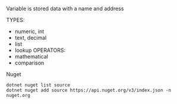 Variable is stored data with a name and address

TYPES:
- numeric, int
- text, decimal
- list 
- lookup
OPERATORS:
- mathematical
- comparison

Nuget
```
dotnet nuget list source
dotnet nuget add source https://api.nuget.org/v3/index.json -n nuget.org
```
